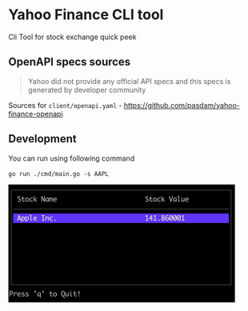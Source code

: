 # Yahoo Finance CLI tool
Cli Tool for stock exchange quick peek

## OpenAPI specs sources
> Yahoo did not provide any official API specs and this specs is generated by developer community

Sources for `client/openapi.yaml` - https://github.com/pasdam/yahoo-finance-openapi

## Development

You can run using following command
```code
go run ./cmd/main.go -s AAPL
```
![img.png](assets/img.png)
